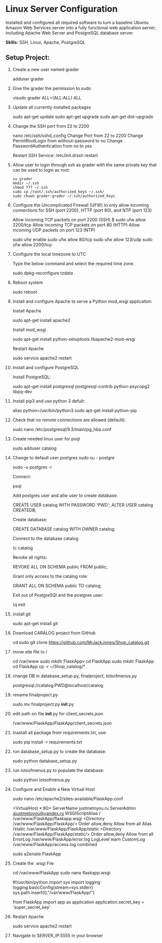 <h1>Linux Server Configuration</h1>

Installed and configured all required software to turn a baseline Ubuntu Amazon Web Services server into a fully functional web application server, including Apache Web Server and PostgreSQL database server.

<b>Skills:</b> SSH, Linux, Apache, PostgreSQL

<h2>Setup Project:</h2>

1) Create a new user named grader

    adduser grader

2) Give the grader the permission to sudo

    visudo
    grader ALL=(ALL:ALL) ALL

3) Update all currently installed packages

    sudo apt-get update
    sudo apt-get upgrade
    sudo apt-get dist-upgrade

4) Change the SSH port from 22 to 2200

    nano /etc/ssh/sshd_config
    Change Port from 22 to 2200
    Change PermitRootLogin from without-password to no
    Change PasswordAuthentication from no to yes

    Restart SSH Service:
    /etc/init.d/ssh restart

5) Allow user to login through ssh as grader with the same private key that can be used to login as root:

       su grader
       mkdir ~/.ssh
       chmod 777 ~/.ssh
       sudo cp /root/.ssh/authorized_keys ~/.ssh/
       sudo chown grader:grader ~/.ssh/authorized_keys



6) Configure the Uncomplicated Firewall (UFW) to only allow incoming connections for SSH (port 2200), HTTP (port 80), and NTP (port 123)

    Allow incoming TCP packets on port 2200 (SSH) $ sudo ufw allow 2200/tcp
    Allow incoming TCP packets on port 80 (HTTP)
    Allow incoming UDP packets on port 123 (NTP)

    sudo ufw enable
    sudo ufw allow 80/tcp
    sudo ufw allow 123/udp
    sudo ufw allow 2200/tcp


7) Configure the local timezone to UTC

    Type the below command and select the required time zone.

    sudo dpkg-reconfigure tzdata

8) Reboot system

    sudo reboot

9) Install and configure Apache to serve a Python mod_wsgi application

    Install Apache

    sudo apt-get install apache2

    Install mod_wsgi

    sudo apt-get install python-setuptools libapache2-mod-wsgi

    Restart Apache

    sudo service apache2 restart

10) Install and configure PostgreSQL

    Install PostgreSQL:

    sudo apt-get install postgresql postgresql-contrib python-psycopg2 libpq-dev

11) Install pip3 and use python 3 defult:

    alias python=/usr/bin/python3
    sudo apt-get install python-pip
    

12) Check that no remote connections are allowed (default):

    sudo nano /etc/postgresql/9.3/main/pg_hba.conf


13) Create needed linux user for psql 
    
    sudo adduser catalog

14) Change to default user postgres sudo su - postgre
    
    sudo -u postgres -i

    Connect:

    psql
    
    Add postgres user and allw user to create database:

    CREATE USER catalog WITH PASSWORD 'PWD';
    ALTER USER catalog CREATEDB;

    Create database:
    
    CREATE DATABASE catalog WITH OWNER catalog;

    Connect to the database catalog 

    \c catalog

    Revoke all rights:

    REVOKE ALL ON SCHEMA public FROM public;

    Grant only access to the catalog role:

    GRANT ALL ON SCHEMA public TO catalog;

    Exit out of PostgreSQl and the postgres user:

    \q
    exit

15) install git

    sudo apt-get install git 

16) Download CARALOG project from GitHub

    cd
    sudo git clone https://github.com/MrJackJones/Shop_catalog.git

17) move site file to /

    cd /var/www 
    sudo mkdir FlaskAppv
    cd FlaskApp
    sudo mkdir FlaskApp
    cd FlaskApp
    cp -r ~/Shop_catalog/* .

18) change DB in database_setup.py, finalproject, lotsofmenus.py

    postgresql://catalog:PWD@localhost/catalog

19) rename finalproject.py 

    sudo mv finalproject.py __init__.py

20) edit path on file __init__.py for client_secrets.json

    /var/www/FlaskApp/FlaskApp/client_secrets.json

21) Inastall all package from requirements.txt, use:

    sudo pip install -r requirements.txt

22) run database_setup.py to create the database:

    sudo python database_setup.py

23) run lotsofmenus.py to populate the database:

    sudo python lotsofmenus.py

24) Configure and Enable a New Virtual Host
    
    sudo nano /etc/apache2/sites-available/FlaskApp.conf

    <VirtualHost *:80>
            ServerName justmetoyou.ru
            ServerAdmin ajustmetoyou@yandex.ru
            WSGIScriptAlias / /var/www/FlaskApp/flaskapp.wsgi
            <Directory /var/www/FlaskApp/FlaskApp/>
                Order allow,deny
                Allow from all
            </Directory>
            Alias /static /var/www/FlaskApp/FlaskApp/static
            <Directory /var/www/FlaskApp/FlaskApp/static/>
                Order allow,deny
                Allow from all
            </Directory>
            ErrorLog /var/www/FlaskApp/error.log
            LogLevel warn
            CustomLog /var/www/FlaskApp/access.log combined
    </VirtualHost>

    sudo a2ensite FlaskApp

25) Create the .wsgi File

    cd /var/www/FlaskApp
    sudo nano flaskapp.wsgi 

    #!/usr/bin/python
    import sys
    import logging
    logging.basicConfig(stream=sys.stderr)
    sys.path.insert(0,"/var/www/FlaskApp/")

    from FlaskApp import app as application
    application.secret_key = 'super_secret_key'

26) Restart Apache

    sudo service apache2 restart

27) Navigate to SERVER_IP:5555 in your browser
